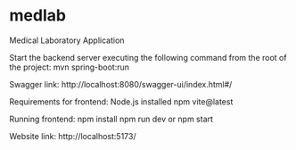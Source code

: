 # medlab
Medical Laboratory Application

Start the backend server executing the following command from the root of the project:
mvn spring-boot:run

Swagger link:
http://localhost:8080/swagger-ui/index.html#/

Requirements for frontend:
Node.js installed
npm vite@latest

Running frontend:
npm install
npm run dev
or
npm start

Website link:
http://localhost:5173/